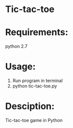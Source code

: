# Tic-tac-toe
# Requirements: 
  python 2.7
# Usage: 
  1. Run program in terminal 
  2. python tic-tac-toe.py 

# Desciption: 
Tic-tac-toe game in Python 
